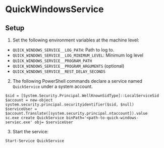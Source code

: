 # QuickWindowsService

## Setup

1. Set the following environment variables at the machine level:

* `QUICK_WINDOWS_SERVICE__LOG_PATH`: Path to log to.
* `QUICK_WINDOWS_SERVICE__LOG_MINIMUM_LEVEL`: Minimum log level
* `QUICK_WINDOWS_SERVICE__PROGRAM_PATH`
* `QUICK_WINDOWS_SERVICE__PROGRAM_ARGUMENTS` (optional)
* `QUICK_WINDOWS_SERVICE__REST_DELAY_SECONDS`

2. The following PowerShell commands declare a service named `QuickService` under a system account.

```
$sid = [System.Security.Principal.WellKnownSidType]::LocalServiceSid	
$account = new-object system.security.principal.securityidentifier($sid, $null)
$serviceUser = $account.Translate([system.security.principal.ntaccount]).value
sc.exe create QuickService binPath='<path-to-quick-windows-serviec.exe' obj= $serviceUser            
```

3. Start the service:

```
Start-Service QuickService
```